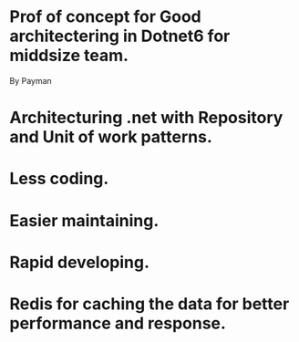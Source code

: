 # Prof of concept for Good architectering in Dotnet6 for middsize team.
By Payman
# Architecturing .net with Repository and Unit of work patterns.
# Less coding.
# Easier maintaining.
# Rapid developing.
# Redis for caching the data for better performance and response.
